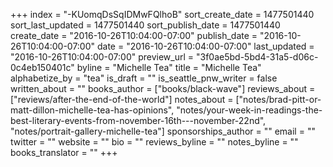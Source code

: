 +++
index = "-KUomqDsSqIDMwFQlhoB"
sort_create_date = 1477501440
sort_last_updated = 1477501440
sort_publish_date = 1477501440
create_date = "2016-10-26T10:04:00-07:00"
publish_date = "2016-10-26T10:04:00-07:00"
date = "2016-10-26T10:04:00-07:00"
last_updated = "2016-10-26T10:04:00-07:00"
preview_url = "3f0ae5bd-5bd4-31a5-d06c-0c4eb150401c"
byline = "Michelle Tea"
title = "Michelle Tea"
alphabetize_by = "tea"
is_draft = ""
is_seattle_pnw_writer = false
written_about = ""
books_author = ["books/black-wave"]
reviews_about = ["reviews/after-the-end-of-the-world"]
notes_about = ["notes/brad-pitt-or-matt-dillon-michelle-tea-has-opinions", "notes/your-week-in-readings-the-best-literary-events-from-november-16th---november-22nd", "notes/portrait-gallery-michelle-tea"]
sponsorships_author = ""
email = ""
twitter = ""
website = ""
bio = ""
reviews_byline = ""
notes_byline = ""
books_translator = ""
+++
